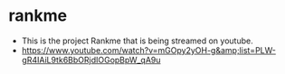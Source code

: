 # rankme
- This is the project Rankme that is being streamed on youtube.
- https://www.youtube.com/watch?v=mGOpy2yOH-g&amp;list=PLW-gR4IAiL9tk6BbORjdIOGopBpW_qA9u
